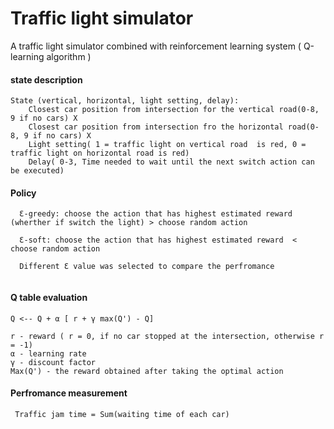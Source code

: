 # Traffic light simulator

A traffic light simulator combined with reinforcement learning system ( Q-learning algorithm )

#### state description

  ```
  State (vertical, horizontal, light setting, delay):
      Closest car position from intersection for the vertical road(0-8, 9 if no cars) X
      Closest car position from intersection fro the horizontal road(0-8, 9 if no cars) X
      Light setting( 1 = traffic light on vertical road  is red, 0 = traffic light on horizontal road is red)
      Delay( 0-3, Time needed to wait until the next switch action can be executed)
  ```
  
#### Policy

``` 
  Ɛ-greedy: choose the action that has highest estimated reward (wherther if switch the light) > choose random action
  
  Ɛ-soft: choose the action that has highest estimated reward  < choose random action
  
  Different Ɛ value was selected to compare the perfromance  
  
  ```
  
#### Q table evaluation

 ```
 Q <-- Q + α [ r + γ max(Q') - Q]
 
 r - reward ( r = 0, if no car stopped at the intersection, otherwise r = -1) 
 α - learning rate
 γ - discount factor
 Max(Q') - the reward obtained after taking the optimal action
 
 ```
 
 #### Perfromance measurement
 
 ```
  Traffic jam time = Sum(waiting time of each car)
  
  ```
  
  

